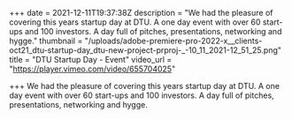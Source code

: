 +++
date = 2021-12-11T19:37:38Z
description = "We had the pleasure of covering this years startup day at DTU. A one day event with over 60 start-ups and 100 investors. A day full of pitches, presentations, networking and hygge."
thumbnail = "/uploads/adobe-premiere-pro-2022-x__clients-oct21_dtu-startup-day_dtu-new-project-prproj-_-10_11_2021-12_51_25.png"
title = "DTU Startup Day - Event"
video_url = "https://player.vimeo.com/video/655704025"

+++
We had the pleasure of covering this years startup day at DTU. A one day event with over 60 start-ups and 100 investors. A day full of pitches, presentations, networking and hygge.